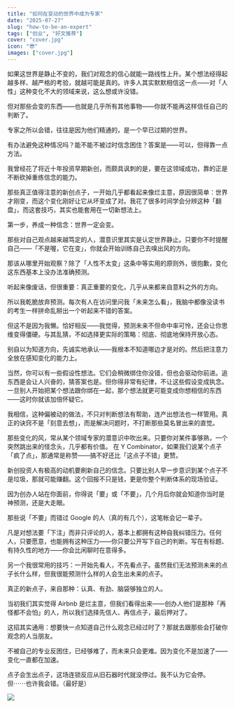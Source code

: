 ```yaml
---
title: "如何在变动的世界中成为专家"
date: "2025-07-27"
slug: "how-to-be-an-expert"
tags: ["创业", "好文推荐"]
cover: "cover.jpg"
icon: "😎"
images: ["cover.jpg"]
---
```

如果这世界是静止不变的，我们对观念的信心就能一路线性上升。某个想法经得起越多样、越严格的考验，就越可能是真的。许多人其实默默相信这一点——对「人性」这种变化不大的领域来说，这么想或许没错。



但对那些会变的东西——也就是几乎所有其他事物——你就不能再这样信任自己的判断了。



专家之所以会错，往往是因为他们精通的，是一个早已过期的世界。



有办法避免这种情况吗？能不能不被过时信念困住？答案是——可以，但得靠一点方法。



我曾经花了将近十年投资早期新创，而颇具讽刺的是，要在这领域成功，靠的正是不断砍掉重练信念的能力。



那些真正值得注意的新创点子，一开始几乎都看起来像烂主意，原因很简单：世界才刚变，而这个变化刚好让它从坏变成了对。我花了很多时间学会分辨这种「翻盘」，而这套技巧，其实也能套用在一切新想法上。



第一步，养成一种信念：世界一定会变。



那些对自己观点越来越笃定的人，潜意识里其实是认定世界静止。只要你不时提醒自己——「不是喔，它在变」，你就会开始训练自己去嗅出风的方向。



那该从哪里开始观察？除了「人性不太变」这条中等实用的原则外，很抱歉，变化这东西基本上没办法准确预测。



听起来像废话，但很重要：真正重要的变化，几乎从来都来自意料之外的方向。



所以我乾脆放弃预测。每次有人在访问里问我「未来怎么看」，我脑中都像没读书的考生一样拼命乱掰出一个听起来不错的答案。



但这不是因为我懒。恰好相反——我觉得，预测未来不但命中率可怜，还会让你思维变得僵硬。与其乱猜，不如选择更实际的策略：彻底、彻底地保持开放心态。



别自以为知道方向，先诚实地承认——我根本不知道哪边才是对的。然后把注意力全放在感知变化的能力上。



当然，你可以有一些假设性想法。它们会稍微绑住你没错，但也会驱动你前进。追东西是会让人兴奋的，猜答案也是。但你得非常有纪律，不让这些假设变成执念。
一旦别人开始把某个想法跟你绑在一起，那个想法就更可能变成你想相信的东西——这时你就该加倍怀疑它。



我相信，这种偏被动的做法，不只对判断想法有帮助，连产出想法也一样管用。真正的诀窍不是「刻意去想」，而是解决问题时，不打断那些莫名冒出来的直觉。



那些变化的风，常从某个领域专家的潜意识中吹出来。只要你对某件事够熟，一个突然跳出来的怪念头，几乎都有价值。
在 Y Combinator，如果我们说某个点子「疯了点」，那通常是称赞——搞不好还比「这点子不错」更赞。



新创投资人有极高的动机要刷新自己的信念。只要比别人早一步意识到某个点子不是垃圾，那就可能赚翻。这个回报不只是钱，更是你整个判断体系的现场验证。



因为创办人站在你面前，你得说「要」或「不要」，几个月后你就会知道你当时是神预测，还是大走眼。



那些说「不要」而错过 Google 的人（真的有几个），这笔帐会记一辈子。



凡是对想法要「下注」而非只评论的人，基本上都拥有这种自我纠错压力。任何人，只要愿意，也能拥有这种压力——你只要公开写下自己的判断。写在有标题、有持久性的地方——你会比闲聊时在意得多。



另一个我很常用的技巧：一开始先看人，不先看点子。虽然我们无法预测未来的点子长什么样，但我很能预测什么样的人会生出未来的点子。



真正的新点子，来自那种：认真、有劲、脑袋够独立的人。



当初我们其实觉得 Airbnb 是烂主意，但我们看得出来——创办人他们是那种「再怪都不会怕」的人，所以我们选择先信人、再信点子，最后押对了。



这招其实通用：想要快一点知道自己什么观念已经过时了？那就去跟那些会打破你观念的人当朋友。



不被自己的专业反困住，已经够难了，而未来只会更难。因为变化不是加速了——变化一直都在加速。



点子会生出点子，这场连锁反应从旧石器时代就没停过。我不认为它会停。
但⋯⋯也许我会错。（最好是）




![](https://prod-files-secure.s3.us-west-2.amazonaws.com/112d0858-5090-4d34-a606-b75eb8d65fd2/46476355-9cf3-4e99-9b7a-3531bc426380/1000202064.png?X-Amz-Algorithm=AWS4-HMAC-SHA256&X-Amz-Content-Sha256=UNSIGNED-PAYLOAD&X-Amz-Credential=ASIAZI2LB4667W7P2RGK%2F20251017%2Fus-west-2%2Fs3%2Faws4_request&X-Amz-Date=20251017T122658Z&X-Amz-Expires=3600&X-Amz-Security-Token=IQoJb3JpZ2luX2VjEPj%2F%2F%2F%2F%2F%2F%2F%2F%2F%2FwEaCXVzLXdlc3QtMiJIMEYCIQDKIGenQ2vbV36Ic%2FmjvOKKsvkw6BcrLUEgi%2Fbmdzoz5AIhAIxngi9ZeohRABS0Fg5DS6rvTg4ID3CVWOXkAjl43icgKogECKH%2F%2F%2F%2F%2F%2F%2F%2F%2F%2FwEQABoMNjM3NDIzMTgzODA1IgxxkrQ%2FDTcPpH3rTAQq3AOjnm8nklmWshb9DzLx2wRlt2v8k3chhB6XzoYTKcm1aIJI7T9SjKwGM%2FeyH5L94xoPLhEKv6innCn5DjEOfhoXSAMR6pMa7TDhrTk2eokTjDFoSTc%2Fps71Mi9sh5l%2B%2BTmWpx4ZR19hhDpiMcUBAxVfw3UN0GQWtNaXGl0%2BUMeiXbcfEd0Rs7EjtkQ9IwGeexnpoJL0TRsjEFalYJeqmOEgEtVPFkbiYaiu6dwRhSrJ1%2BGU7x8nChcF04jvkWCTy9HduAx2W64upmNya%2B5Qg2zhZWJlRfsfqH%2FXOkS0ndYnwasPxyRGx9RKMEhx4MAmLdfwGhmoOI4ak0RE7L4ou%2B16KL2cmBD8QSUKaaoT1EHc3n4u5rrsTcl4rLB7Gj4JYJt1JYzr4yKr%2FH4lty6ITVfDODlS9rMoV9p52XLFKrgZP1eD56OagjpLpLc0XQnSOH32Cv9QkZeJIRnPksD8JIEPDI8Re7mt0JCNCF27AphTxSGY%2BjQve%2BMY1sS%2BSSQsJwprV7R4wt%2FAqzR6FYUgLO7JmdQ1p8OaKQ%2FA4wgGiiJqu2x8wDFj8jiKgb%2B34oj%2FcpWbVcHp%2FZS%2FdWOuLK7bMLM0dg6umRuJ05RLZg8NkNYDcsHMG1zvlwm9xz6T0jC35sfHBjqkAb%2B04BchPYDEDznvJz8ZDQptxJVPCs6bG4sSlQsGk7tLSBsmDT%2FWQJLVwyLq46kZ7Q7bgjets2erVRnmjKqlUGkDloJdt%2F%2FIdws5g5KbDMfCdbG8rXXgtRtC6aDhZxmypw81d8Niiiw8EgHxorTj0thfwaULXcLXpzuyvvOFz%2FpNUKrMKG2Ayf7W6qaw5z2pwwjFNI6%2FlLkpXa4yRdN4N1c6yOPt&X-Amz-Signature=94310eccbd66123fb4b01d291195b404952bb63be7508d9b101a300ec41bff25&X-Amz-SignedHeaders=host&x-amz-checksum-mode=ENABLED&x-id=GetObject)

